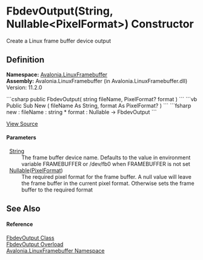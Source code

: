 # FbdevOutput(String, Nullable&lt;PixelFormat&gt;) Constructor


Create a Linux frame buffer device output



## Definition
**Namespace:** <a href="N_Avalonia_LinuxFramebuffer">Avalonia.LinuxFramebuffer</a>  
**Assembly:** Avalonia.LinuxFramebuffer (in Avalonia.LinuxFramebuffer.dll) Version: 11.2.0

<Tabs groupId="api-code-preview">
<TabItem value="csharp" label="C#">
```csharp
public FbdevOutput(
	string fileName,
	PixelFormat? format
)
```
</TabItem>
<TabItem value="vb" label="VB">
```vb
Public Sub New ( 
	fileName As String,
	format As PixelFormat?
)
```
</TabItem>
<TabItem value="fsharp" label="F#">
```fsharp
new : 
        fileName : string * 
        format : Nullable<PixelFormat> -> FbdevOutput
```
</TabItem>
</Tabs>



<a href="https://github.com/AvaloniaUI/Avalonia/tree/master/src/Linux/Avalonia.LinuxFramebuffer/Output/FbdevOutput.cs#L39" title="View the source code">View Source</a>



#### Parameters
<dl><dt>  <a href="https://learn.microsoft.com/dotnet/api/system.string" target="_blank" rel="noopener noreferrer">String</a></dt><dd>The frame buffer device name. Defaults to the value in environment variable FRAMEBUFFER or /dev/fb0 when FRAMEBUFFER is not set</dd><dt>  <a href="https://learn.microsoft.com/dotnet/api/system.nullable-1" target="_blank" rel="noopener noreferrer">Nullable</a>(<a href="T_Avalonia_Platform_PixelFormat">PixelFormat</a>)</dt><dd>The required pixel format for the frame buffer. A null value will leave the frame buffer in the current pixel format. Otherwise sets the frame buffer to the required format</dd></dl>

## See Also


#### Reference
<a href="T_Avalonia_LinuxFramebuffer_FbdevOutput">FbdevOutput Class</a>  
<a href="Overload_Avalonia_LinuxFramebuffer_FbdevOutput__ctor">FbdevOutput Overload</a>  
<a href="N_Avalonia_LinuxFramebuffer">Avalonia.LinuxFramebuffer Namespace</a>  

